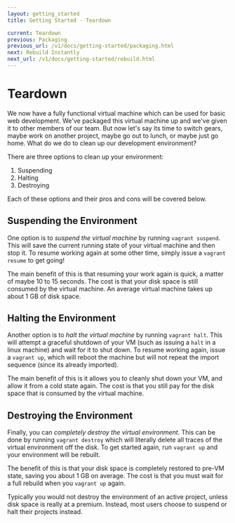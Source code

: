 ```yaml
---
layout: getting_started
title: Getting Started - Teardown

current: Teardown
previous: Packaging
previous_url: /v1/docs/getting-started/packaging.html
next: Rebuild Instantly
next_url: /v1/docs/getting-started/rebuild.html
---
```

# Teardown

We now have a fully functional virtual machine which can be used
for basic web development. We've packaged this virtual machine up
and we've given it to other members of our team. But now let's say its time to
switch gears, maybe work on another project, maybe go out to lunch,
or maybe just go home. What do we do to clean up our development
environment?

There are three options to clean up your environment:

1. Suspending
1. Halting
1. Destroying

Each of these options and their pros and cons will be covered below.

## Suspending the Environment

One option is to _suspend the virtual machine_ by running `vagrant suspend`.
This will save the current running state of your virtual machine and then
stop it. To resume working again at some other time, simply issue a `vagrant resume`
to get going!

The main benefit of this is that resuming your work again is quick, a matter
of maybe 10 to 15 seconds. The cost is that your disk space is still consumed
by the virtual machine. An average virtual machine takes up about 1 GB of disk
space.

## Halting the Environment

Another option is to _halt the virtual machine_ by running `vagrant halt`.
This will attempt a graceful shutdown of your VM (such as issuing a `halt`
in a linux machine) and wait for it to shut down. To resume working again,
issue a `vagrant up`, which will reboot the machine but will not repeat
the import sequence (since its already imported).

The main benefit of this is it allows you to cleanly shut down your VM,
and allow it from a cold state again. The cost is that you still pay
for the disk space that is consumed by the virtual machine.

## Destroying the Environment

Finally, you can _completely destroy the virtual environment_. This can be
done by running `vagrant destroy` which will literally delete all traces of the
virtual environment off the disk. To get started again, run `vagrant up` and
your environment will be rebuilt.

The benefit of this is that your disk space is completely restored to
pre-VM state, saving you about 1 GB on average. The cost is that you must
wait for a full rebuild when you `vagrant up` again.

Typically you would not destroy the environment of an active project, unless
disk space is really at a premium. Instead, most users choose to suspend or
halt their projects instead.
